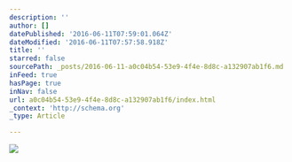```yaml
---
description: ''
author: []
datePublished: '2016-06-11T07:59:01.064Z'
dateModified: '2016-06-11T07:57:58.918Z'
title: ''
starred: false
sourcePath: _posts/2016-06-11-a0c04b54-53e9-4f4e-8d8c-a132907ab1f6.md
inFeed: true
hasPage: true
inNav: false
url: a0c04b54-53e9-4f4e-8d8c-a132907ab1f6/index.html
_context: 'http://schema.org'
_type: Article

---
```

![](https://the-grid-user-content.s3-us-west-2.amazonaws.com/dd7ab283-cbaa-42e0-b741-05ea4e79cafb.png)